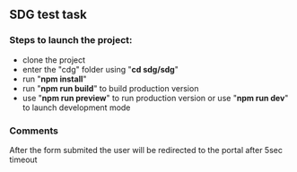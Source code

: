 ## SDG test task

### Steps to launch the project:
- clone the project
- enter the "cdg" folder using "**cd sdg/sdg**"
- run "**npm install**"
- run "**npm run build**" to build production version
- use "**npm run preview**" to run production version or use "**npm run dev**" to launch development mode

### Comments

After the form submited the user will be redirected to the portal after 5sec timeout
